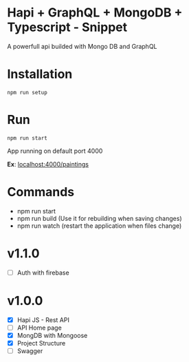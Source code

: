 # Hapi + GraphQL + MongoDB + Typescript - Snippet

A powerfull api builded  with Mongo DB and GraphQL

# Installation

    npm run setup

# Run

    npm run start

App running on default port 4000 

**Ex**: [localhost:4000/paintings](http://localhost:4000/paintings)

# Commands

- npm run start
- npm run build (Use it for rebuilding when saving changes)
- npm run watch (restart the application when files change)

# v1.1.0

- [ ]  Auth with firebase

# v1.0.0

- [x]  Hapi JS - Rest API
- [ ]  API Home page
- [x]  MongDB with Mongoose
- [x]  Project Structure
- [ ]  Swagger